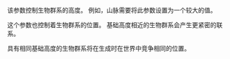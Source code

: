 该参数控制生物群系的高度。
例如，山脉需要将此参数设置为一个较大的值。

这个参数也控制着生物群系的位置。
基础高度相近的生物群系会产生更紧密的联系。

具有相同基础高度的生物群系将在生成时在世界中竞争相同的位置。
